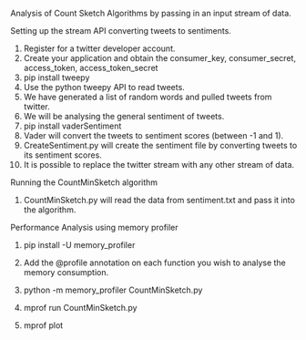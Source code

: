 Analysis of Count Sketch Algorithms by passing in an input stream of data.


Setting up the stream API converting tweets to sentiments.

1. Register for a twitter developer account.
2. Create your application and obtain the consumer_key, consumer_secret, access_token, access_token_secret
3. pip install tweepy
4. Use the python tweepy API to read tweets.
4. We have generated a list of random words and pulled tweets from twitter.
5. We will be analysing the general sentiment of tweets.
6. pip install vaderSentiment
7. Vader will convert the tweets to sentiment scores (between -1 and 1).
8. CreateSentiment.py will create the sentiment file by converting tweets to its sentiment scores.
9. It is possible to replace the twitter stream with any other stream of data.


Running the CountMinSketch algorithm

1. CountMinSketch.py will read the data from sentiment.txt and pass it into the algorithm.


Performance Analysis using memory profiler

1. pip install -U memory_profiler
2. Add the @profile annotation on each function you wish to analyse the memory consumption.

3. python -m memory_profiler CountMinSketch.py

4. mprof run CountMinSketch.py
5. mprof plot



